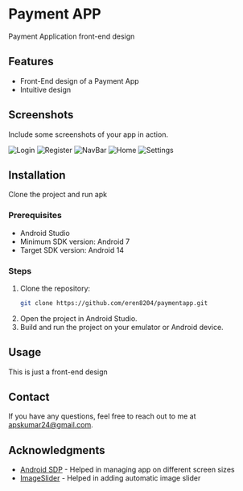 # Payment APP

Payment Application front-end design

## Features

- Front-End design of a Payment App
- Intuitive design

## Screenshots

Include some screenshots of your app in action.

![Login](app/src/main/res/scrnsht/1.png)
![Register](app/src/main/res/scrnsht/2.png)
![NavBar](app/src/main/res/scrnsht/3.png)
![Home](app/src/main/res/scrnsht/4.png)
![Settings](app/src/main/res/scrnsht/5.png)
## Installation
Clone the project and run apk

### Prerequisites

- Android Studio
- Minimum SDK version: Android 7
- Target SDK version: Android 14

### Steps

1. Clone the repository:
    ```bash
    git clone https://github.com/eren8204/paymentapp.git
    ```
2. Open the project in Android Studio.
3. Build and run the project on your emulator or Android device.

## Usage

This is just a front-end design

## Contact
If you have any questions, feel free to reach out to me at apskumar24@gmail.com.

## Acknowledgments

- [Android SDP](https://github.com/intuit/sdp) - Helped in managing app on different screen sizes
- [ImageSlider](https://github.com/denzcoskun/ImageSlideshow) - Helped in adding automatic image slider
